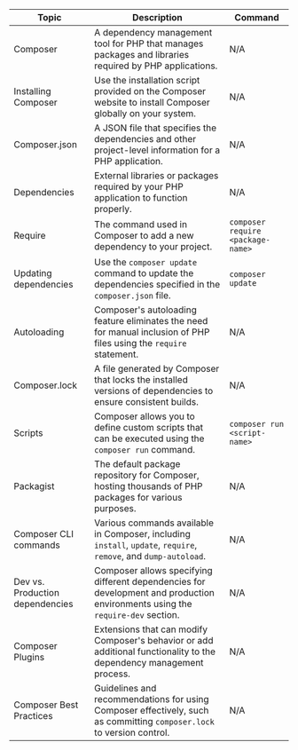 | Topic                           | Description                                                                                                                    | Command                           |
|---------------------------------|--------------------------------------------------------------------------------------------------------------------------------|-----------------------------------|
| Composer                        | A dependency management tool for PHP that manages packages and libraries required by PHP applications.                         | N/A                               |
| Installing Composer             | Use the installation script provided on the Composer website to install Composer globally on your system.                      | N/A                               |
| Composer.json                   | A JSON file that specifies the dependencies and other project-level information for a PHP application.                         | N/A                               |
| Dependencies                    | External libraries or packages required by your PHP application to function properly.                                          | N/A                               |
| Require                         | The command used in Composer to add a new dependency to your project.                                                          | `composer require <package-name>` |
| Updating dependencies           | Use the `composer update` command to update the dependencies specified in the `composer.json` file.                            | `composer update`                 |
| Autoloading                     | Composer's autoloading feature eliminates the need for manual inclusion of PHP files using the `require` statement.            | N/A                               |
| Composer.lock                   | A file generated by Composer that locks the installed versions of dependencies to ensure consistent builds.                    | N/A                               |
| Scripts                         | Composer allows you to define custom scripts that can be executed using the `composer run` command.                            | `composer run <script-name>`      |
| Packagist                       | The default package repository for Composer, hosting thousands of PHP packages for various purposes.                           | N/A                               |
| Composer CLI commands           | Various commands available in Composer, including `install`, `update`, `require`, `remove`, and `dump-autoload`.               | N/A                               |
| Dev vs. Production dependencies | Composer allows specifying different dependencies for development and production environments using the `require-dev` section. | N/A                               |
| Composer Plugins                | Extensions that can modify Composer's behavior or add additional functionality to the dependency management process.           | N/A                               |
| Composer Best Practices         | Guidelines and recommendations for using Composer effectively, such as committing `composer.lock` to version control.          | N/A                               |
